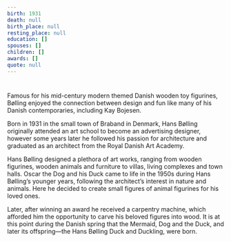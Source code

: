 ```yaml
---
birth: 1931
death: null
birth_place: null
resting_place: null
education: []
spouses: []
children: []
awards: []
quote: null
---
```


#

Famous for his mid-century modern themed Danish wooden toy figurines, Bølling enjoyed the connection between design and fun like many of his Danish contemporaries, including Kay Bojesen.

Born in 1931 in the small town of Braband in Denmark, Hans Bølling originally attended an art school to become an advertising designer, however some years later he followed his passion for architecture and graduated as an architect from the Royal Danish Art Academy.

Hans Bølling designed a plethora of art works, ranging from wooden figurines, wooden animals and furniture to villas, living complexes and town halls. Oscar the Dog and his Duck came to life in the 1950s during Hans Bølling’s younger years, following the architect’s interest in nature and animals. Here he decided to create small figures of animal figurines for his loved ones.

Later, after winning an award he received a carpentry machine, which afforded him the opportunity to carve his beloved figures into wood. It is at this point during the Danish spring that the Mermaid, Dog and the Duck, and later its offspring—the Hans Bølling Duck and Duckling, were born.
